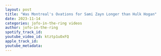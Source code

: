 ```yaml
---
layout: post
title: "Was Montreal's Ovations for Sami Zayn Longer than Hulk Hogan"
date: 2023-11-14
categories: jofo-in-the-ring videos
author: jofo-in-the-ring
spotify_track_id: 
youtube_video_id: ktztp1uOxFQ
apple_track_id: 
youtube_metadata: 
---
```

